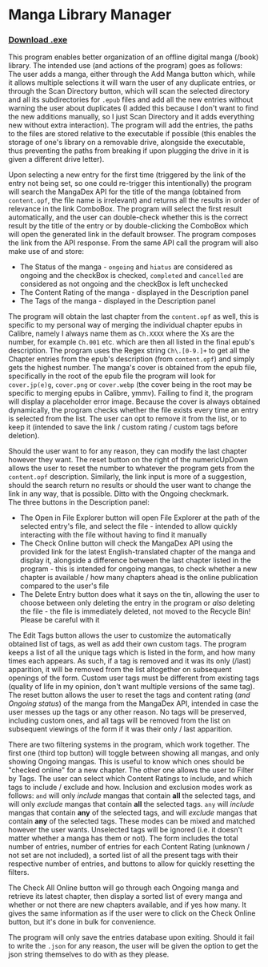 # Manga Library Manager
### [Download .exe](https://github.com/ErisLoona/Manga-Library-Manager/releases/tag/v1.8)
This program enables better organization of an offline digital manga (/book) library. The intended use (and actions of the program) goes as follows:<br />
The user adds a manga, either through the Add Manga button which, while it allows multiple selections it will warn the user of any duplicate entries, or through the Scan Directory button, which will scan the selected directory and all its subdirectories for `.epub` files and add all the new entries without warning the user about duplicates (I added this because I don't want to find the new additions manually, so I just Scan Directory and it adds everything new without extra interaction). The program will add the entries, the paths to the files are stored relative to the executable if possible (this enables the storage of one's library on a removable drive, alongside the executable, thus preventing the paths from breaking if upon plugging the drive in it is given a different drive letter).<br />

Upon selecting a new entry for the first time (triggered by the link of the entry not being set, so one could re-trigger this intentionally) the program will search the MangaDex API for the title of the manga (obtained from `content.opf`, the file name is irrelevant) and returns all the results in order of relevance in the link ComboBox. The program will select the first result automatically, and the user can double-check whether this is the correct result by the title of the entry or by double-clicking the ComboBox which will open the generated link in the default browser. The program composes the link from the API response. From the same API call the program will also make use of and store:<br />

- The Status of the manga - `ongoing` and `hiatus` are considered as ongoing and the checkBox is checked, `completed` and `cancelled` are considered as not ongoing and the checkBox is left unchecked<br />
- The Content Rating of the manga - displayed in the Description panel<br />
- The Tags of the manga - displayed in the Description panel

The program will obtain the last chapter from the `content.opf` as well, this is specific to my personal way of merging the individual chapter epubs in Calibre, namely I always name them as `Ch.XXXX` where the Xs are the number, for example `Ch.001` etc. which are then all listed in the final epub's description. The program uses the Regex string `Ch\.[0-9.]+` to get all the Chapter entries from the epub's description (from `content.opf`) and simply gets the highest number. The manga's cover is obtained from the epub file, specifically in the root of the epub file the program will look for `cover.jp(e)g`, `cover.png` or `cover.webp` (the cover being in the root may be specific to merging epubs in Calibre, ymmv). Failing to find it, the program will display a placeholder error image. Because the cover is always obtained dynamically, the program checks whether the file exists every time an entry is selected from the list. The user can opt to remove it from the list, or to keep it (intended to save the link / custom rating / custom tags before deletion).<br />

Should the user want to for any reason, they can modify the last chapter however they want. The reset button on the right of the numericUpDown allows the user to reset the number to whatever the program gets from the `content.opf` description. Similarly, the link input is more of a suggestion, should the search return no results or should the user want to change the link in any way, that is possible. Ditto with the Ongoing checkmark.<br />
The three buttons in the Description panel:<br />
- The Open in File Explorer button will open File Explorer at the path of the selected entry's file, and select the file - intended to allow quickly interacting with the file without having to find it manually<br />
- The Check Online button will check the MangaDex API using the provided link for the latest English-translated chapter of the manga and display it, alongside a difference between the last chapter listed in the program - this is intended for ongoing mangas, to check whether a new chapter is available / how many chapters ahead is the online publication compared to the user's file<br />
- The Delete Entry button does what it says on the tin, allowing the user to choose between only deleting the entry in the program or *also* deleting the file - the file is immediately deleted, not moved to the Recycle Bin! Please be careful with it

The Edit Tags button allows the user to customize the automatically obtained list of tags, as well as add their own custom tags. The program keeps a list of all the unique tags which is listed in the form, and how many times each appears. As such, if a tag is removed and it was its only (/last) apparition, it will be removed from the list altogether on subsequent openings of the form. Custom user tags must be different from existing tags (quality of life in my opinion, don't want multiple versions of the same tag). The reset button allows the user to reset the tags and content rating (*and Ongoing status*) of the manga from the MangaDex API, intended in case the user messes up the tags or any other reason. No tags will be preserved, including custom ones, and all tags will be removed from the list on subsequent viewings of the form if it was their only / last apparition.<br />

There are two filtering systems in the program, which work together. The first one (third top button) will toggle between showing all mangas, and only showing Ongoing mangas. This is useful to know which ones should be "checked online" for a new chapter. The other one allows the user to Filter by Tags. The user can select which Content Ratings to include, and which tags to include / exclude and how. Inclusion and exclusion modes work as follows: `and` will only *include* mangas that contain **all** the selected tags, and will only *exclude* mangas that contain **all** the selected tags. `any` will *include* mangas that contain **any** of the selected tags, and will *exclude* mangas that contain **any** of the selected tags. These modes can be mixed and matched however the user wants. Unselected tags will be ignored (i.e. it doesn't matter whether a manga has them or not). The form includes the total number of entries, number of entries for each Content Rating (unknown / not set are not included), a sorted list of all the present tags with their respective number of entries, and buttons to allow for quickly resetting the filters.<br />

The Check All Online button will go through each Ongoing manga and retrieve its latest chapter, then display a sorted list of every manga and whether or not there are new chapters available, and if yes how many. It gives the same information as if the user were to click on the Check Online button, but it's done in bulk for convenience.<br />

The program will only save the entries database upon exiting. Should it fail to write the `.json` for any reason, the user will be given the option to get the json string themselves to do with as they please.
